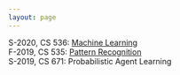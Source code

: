 ```yaml
---
layout: page
---
```


S-2020, CS 536: [Machine Learning](https://hackmd.io/@Tn97A1U0QG6gBtFPXRh4oQ/B1sZLO55r)    
F-2019, CS 535: [Pattern Recognition](https://hackmd.io/@Tn97A1U0QG6gBtFPXRh4oQ/SyMY1ZL5H)  
S-2019, CS 671: Probabilistic Agent Learning  